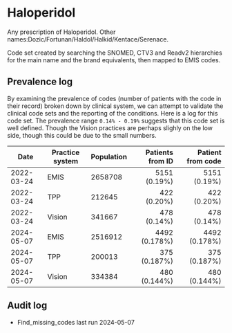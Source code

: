 # Haloperidol

Any prescription of Haloperidol. Other names:Dozic/Fortunan/Haldol/Halkid/Kentace/Serenace.

Code set created by searching the SNOMED, CTV3 and Readv2 hierarchies for the main name and the brand equivalents, then mapped to EMIS codes.

## Prevalence log

By examining the prevalence of codes (number of patients with the code in their record) broken down by clinical system, we can attempt to validate the clinical code sets and the reporting of the conditions. Here is a log for this code set. The prevalence range `0.14% - 0.19%` suggests that this code set is well defined. Though the Vision practices are perhaps slighly on the low side, though this could be due to the small numbers.

| Date       | Practice system | Population | Patients from ID | Patient from code |
| ---------- | --------------- | ---------- | ---------------: | ----------------: |
| 2022-03-24 | EMIS            | 2658708    |     5151 (0.19%) |      5151 (0.19%) |
| 2022-03-24 | TPP             | 212645     |      422 (0.20%) |       422 (0.20%) |
| 2022-03-24 | Vision          | 341667     |      478 (0.14%) |       478 (0.14%) |
| 2024-05-07 | EMIS            | 2516912    |    4492 (0.178%) |     4492 (0.178%) |
| 2024-05-07 | TPP             | 200013     |     375 (0.187%) |      375 (0.187%) |
| 2024-05-07 | Vision          | 334384     |     480 (0.144%) |      480 (0.144%) |

## Audit log

- Find_missing_codes last run 2024-05-07
